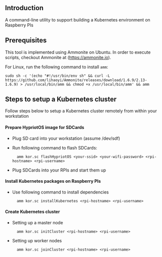 ## Introduction
A command-line utility to support building a Kubernetes environment on Raspberry PIs

## Prerequisites
This tool is implemented using Ammonite on Ubuntu. In order to execute scripts, checkout Ammonite at (https://ammonite.io). 

For Linux, run the following command to install `amm`:

    sudo sh -c '(echo "#!/usr/bin/env sh" && curl -L https://github.com/lihaoyi/Ammonite/releases/download/1.6.9/2.13-1.6.9) > /usr/local/bin/amm && chmod +x /usr/local/bin/amm' && amm


## Steps to setup a Kubernetes cluster

Follow steps below to setup a Kubernetes cluster remotely from within your workstation

#### Prepare HypriotOS image for SDCards
- Plug SD card into your workstation (assume /dev/sdf)
- Run following command to flash SDCards:

        amm kor.sc flashHypriotOS <your-ssid> <your-wifi-password> <rpi-hostname> <rpi-username>

- Plug SDCards into your RPIs and start them up 

#### Install Kubernetes packages on Raspberry PIs
- Use following command to install dependencies

        amm kor.sc installKubernetes <rpi-hostname> <rpi-username>

#### Create Kubernetes cluster
- Setting up a master node

        amm kor.sc initCluster <rpi-hostname> <rpi-username>

- Setting up worker nodes

        amm kor.sc joinCluster <rpi-hostname> <rpi-username>